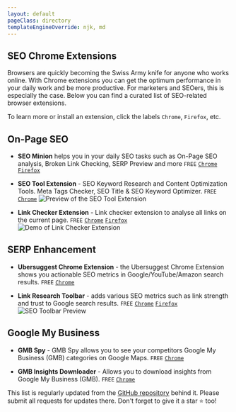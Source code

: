 ```yaml
---
layout: default
pageClass: directory
templateEngineOverride: njk, md
---
```

<section class="bg-white shadow-md rounded-md px-8 py-6 mb-2">

  <h1 class="heading">SEO Chrome Extensions</h1>

Browsers are quickly becoming the Swiss Army knife for anyone who works online. With Chrome extensions you can get the optimum performance in your daily work and be more productive. For marketers and SEOers, this is especially the case. Below you can find a curated list of SEO-related browser extensions.


To learn more or install an extension, click the labels `Chrome`, `Firefox`, etc.


## On-Page SEO

- **SEO Minion** helps you in your daily SEO tasks such as On-Page SEO analysis, Broken Link Checking, SERP Preview and more `FREE` [`Chrome`](https://chrome.google.com/webstore/detail/ahrefs-seo-toolbar/hgmoccdbjhknikckedaaebbpdeebhiei) [`Firefox`](https://addons.mozilla.org/en-US/firefox/addon/seo-minion/)

- **SEO Tool Extension** - SEO Keyword Research and Content Optimization Tools. Meta Tags Checker, SEO Title & SEO Keyword Optimizer. `FREE` [`Chrome`](https://chrome.google.com/webstore/detail/seo-tool-extension-meta-%20/ilcppocoelkoplmgkffgdnfgngibpici) <img src="/images/SEO-Chrome-Extensions/seo-tool-extension.jpg" alt="Preview of the SEO Tool Extension" style="max-height: 250px;">

- **Link Checker Extension** - Link checker extension to analyse all links on the current page. `FREE` [`Chrome`](https://chrome.google.com/webstore/detail/free-backlink-checker-by/nifeadedgedikheglfngocdgfidiiimi/) [`Firefox`](https://addons.mozilla.org/en-US/firefox/addon/free-backlink-checker-by-lrt) <img src="/images/SEO-Chrome-Extensions/link-research-checker.png" alt="Demo of Link Checker Extension" style="max-height: 250px;">


## SERP Enhancement

- **Ubersuggest Chrome Extension** - the Ubersuggest Chrome Extension shows you actionable SEO metrics in Google/YouTube/Amazon search results. `FREE` [`Chrome`](https://chrome.google.com/webstore/detail/ubersuggest/nmpgaoofmjlimabncmnmnopjabbflegf)

- **Link Research Toolbar** - adds various SEO metrics such as link strength and trust to Google search results. `FREE` [`Chrome`](https://chrome.google.com/webstore/detail/link-research-seo-toolbar/eagkigdnclikabndlojagifehppodooi/) [`Firefox`](https://addons.mozilla.org/en-US/firefox/addon/link-research-seo-toolbar/) <img src="/images/SEO-Chrome-Extensions/link-research-toolbar.png" alt="SEO Toolbar Preview" style="max-height: 250px;">


## Google My Business

- **GMB Spy** - GMB Spy allows you to see your competitors Google My Business (GMB) categories on Google Maps. `FREE` [`Chrome`](https://chrome.google.com/webstore/detail/gmbspy/hijfnlgdhfpmnckieikhinolopcolofe)

- **GMB Insights Downloader** - Allows you to download insights from Google My Business (GMB). `FREE` [`Chrome`](https://chrome.google.com/webstore/detail/easy-gmb-insights-downloa/imoioechhbofpmjjkcdalahngimajehl)

This list is regularly updated from the <a href="https://github.com/awesome-seo-tools/seo-browser-extensions" target="_blank">GitHub repository</a> behind it. Please submit all requests for updates there. Don't forget to give it a star ⭐️ too!


</section>